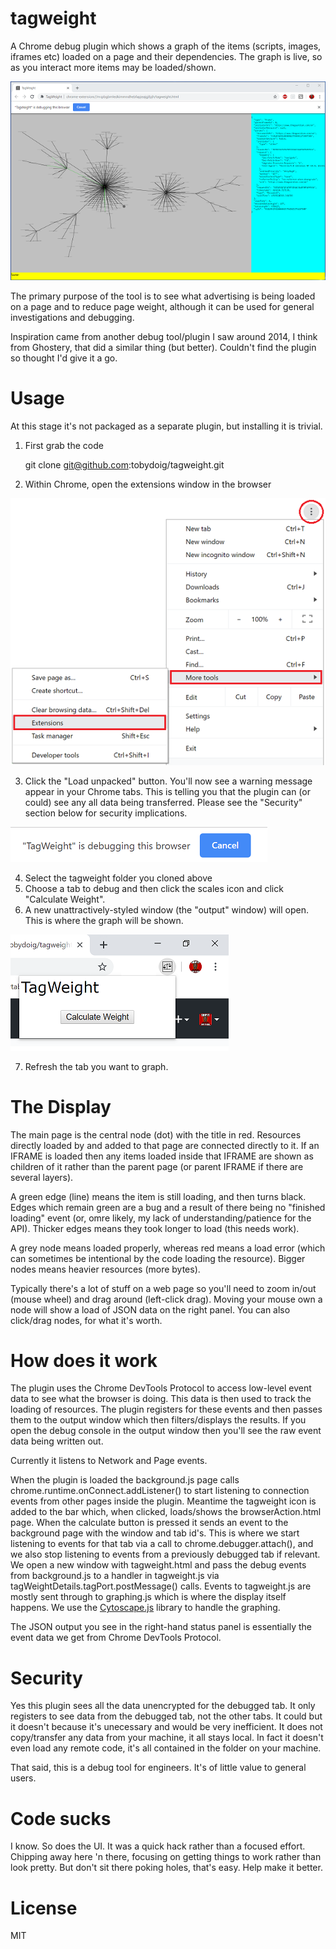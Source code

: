 # tagweight
A Chrome debug plugin which shows a graph of the items (scripts, images, iframes etc)
loaded on a page and their dependencies. The graph is live, so as you interact more items may be loaded/shown.

  ![tagweight screenshot](/docs/screenshot.png)

The primary purpose of the tool is to see what advertising is being loaded on a page and to reduce page weight, although
it can be used for general investigations and debugging.

Inspiration came from another debug tool/plugin I saw around 2014, I think from Ghostery, that did
a similar thing (but better). Couldn't find the plugin so thought I'd give it a go.

# Usage
At this stage it's not packaged as a separate plugin, but installing it is trivial.

1. First grab the code

    git clone git@github.com:tobydoig/tagweight.git

2. Within Chrome, open the extensions window in the browser

  ![Extensions menu](/docs/extensions.png)

3. Click the "Load unpacked" button. You'll now see a warning message appear in your Chrome tabs. This is telling you that the plugin can (or could) see any all data being transferred. Please see the "Security" section below for security implications.

  ![Calculate weight menu](/docs/debugging.png)

4. Select the tagweight folder you cloned above
5. Choose a tab to debug and then click the scales icon and click "Calculate Weight".
6. A new unattractively-styled window (the "output" window) will open. This is where the graph will be shown.

  ![Calculate weight menu](/docs/calcweight.png)

7. Refresh the tab you want to graph.

# The Display
The main page is the central node (dot) with the title in red. Resources directly loaded by and added to that page are connected directly to it.
If an IFRAME is loaded then any items loaded inside that IFRAME are shown as children of it rather than the parent page (or parent IFRAME if
there are several layers).

A green edge (line) means the item is still loading, and then turns black. Edges which remain green are a bug and a
result of there being no "finished loading" event (or, omre likely, my lack of understanding/patience for the API). Thicker edges means they took
longer to load (this needs work).

A grey node means loaded properly, whereas red means a load error (which can sometimes be intentional by the code loading the resource).
Bigger nodes means heavier resources (more bytes).

Typically there's a lot of stuff on a web page so you'll need to zoom in/out (mouse wheel) and drag around (left-click drag).
Moving your mouse own a node will show a load of JSON data on the right panel. You can also click/drag nodes, for what it's worth.

# How does it work
The plugin uses the Chrome DevTools Protocol to access low-level event data to see what the browser is doing. This data is then used to track the loading
of resources. The plugin registers for these events and then passes them to the output window which then filters/displays the results.
If you open the debug console in the output window then you'll see the raw event data being written out.

Currently it listens to Network and Page events.

When the plugin is loaded the background.js page calls chrome.runtime.onConnect.addListener() to start listening to connection events from
other pages inside the plugin. Meantime the tagweight icon is added to the bar which, when clicked, loads/shows the browserAction.html page. When
the calculate button is pressed it sends an event to the background page with the window and tab id's. This is where we start listening to events
for that tab via a call to chrome.debugger.attach(), and we also stop listening to events from a previously debugged tab if relevant. We open a new
window with tagweight.html and pass the debug events from background.js to a handler in tagweight.js via tagWeightDetails.tagPort.postMessage() calls. 
Events to tagweight.js are mostly sent through to graphing.js which is where the display itself happens. We use the [Cytoscape.js](https://js.cytoscape.org/)
library to handle the graphing.

The JSON output you see in the right-hand status panel is essentially the event data we get from Chrome DevTools Protocol.

# Security
Yes this plugin sees all the data unencrypted for the debugged tab. It only registers to see data from the debugged tab, not the other tabs. It could but
it doesn't because it's unecessary and would be very inefficient. It does not copy/transfer any data from your machine, it all stays local. In fact it
doesn't even load any remote code, it's all contained in the folder on your machine.

That said, this is a debug tool for engineers. It's of little value to general users.

# Code sucks
I know. So does the UI. It was a quick hack rather than a focused effort. Chipping away here 'n there, focusing on getting things to work rather than
look pretty. But don't sit there poking holes, that's easy. Help make it better.

# License
MIT

